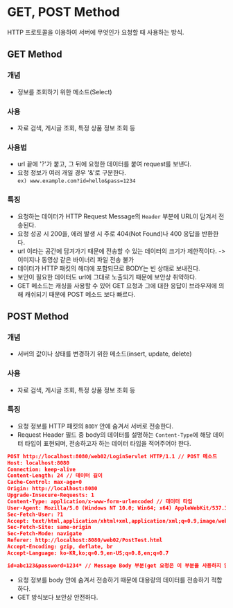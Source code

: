 # GET, POST Method

HTTP 프로토콜을 이용하여 서버에 무엇인가 요청할 때 사용하는 방식.

## GET Method

### 개념

- 정보를 조회하기 위한 메소드(Select)

### 사용

- 자료 검색, 게시글 조회, 특정 상품 정보 조회 등

### 사용법

- url 끝에 '?'가 붙고, 그 뒤에 요청한 데이터를 붙여 request를 보낸다.
- 요청 정보가 여러 개일 경우 '&'로 구분한다.  
  `ex) www.example.com?id=hello&pass=1234`

### 특징

- 요청하는 데이터가 HTTP Request Message의 `Header` 부분에 URL이 담겨서 전송된다.
- 요청 성공 시 200을, 에러 발생 시 주로 404(Not Found)나 400 응답을 반환한다.
- url 이라는 공간에 담겨가기 때문에 전송할 수 있는 데이터의 크기가 제한적이다. -> 이미지나 동영상 같은 바이너리 파일 전송 불가
- 데이터가 HTTP 패킷의 헤더에 포함되므로 BODY는 빈 상태로 보내진다.
- 보안이 필요한 데이터도 url에 그대로 노출되기 때문에 보안상 취약하다.
- GET 메소드는 캐싱을 사용할 수 있어 GET 요청과 그에 대한 응답이 브라우저에 의해 캐쉬되기 때문에 POST 메소드 보다 빠르다.

## POST Method

### 개념

- 서버의 값이나 상태를 변경하기 위한 메소드(insert, update, delete)

### 사용

- 자료 검색, 게시글 조회, 특정 상품 정보 조회 등

### 특징

- 요청 정보를 HTTP 패킷의 `BODY` 안에 숨겨서 서버로 전송한다.
- Request Header 필드 중 body의 데이터를 설명하는 `Content-Type`에 해당 데이터 타입이 표현되며, 전송하고자 하는 데이터 타입을 적어주어야 한다.

```json
POST http://localhost:8080/web02/LoginServlet HTTP/1.1 // POST 메소드
Host: localhost:8080
Connection: keep-alive
Content-Length: 24 // 데이터 길이
Cache-Control: max-age=0
Origin: http://localhost:8080
Upgrade-Insecure-Requests: 1
Content-Type: application/x-www-form-urlencoded // 데이터 타입
User-Agent: Mozilla/5.0 (Windows NT 10.0; Win64; x64) AppleWebKit/537.36 (KHTML, like Gecko) Chrome/79.0.3945.130 Safari/537.36
Sec-Fetch-User: ?1
Accept: text/html,application/xhtml+xml,application/xml;q=0.9,image/webp,image/apng,*/*;q=0.8,application/signed-exchange;v=b3;q=0.9
Sec-Fetch-Site: same-origin
Sec-Fetch-Mode: navigate
Referer: http://localhost:8080/web02/PostTest.html
Accept-Encoding: gzip, deflate, br
Accept-Language: ko-KR,ko;q=0.9,en-US;q=0.8,en;q=0.7

id=abc123&password=1234* // Message Body 부분(get 요청은 이 부분을 사용하지 않음)
```

- 요청 정보를 body 안에 숨겨서 전송하기 때문에 대용량의 데이터를 전송하기 적합하다.
- GET 방식보다 보안상 안전하다.
